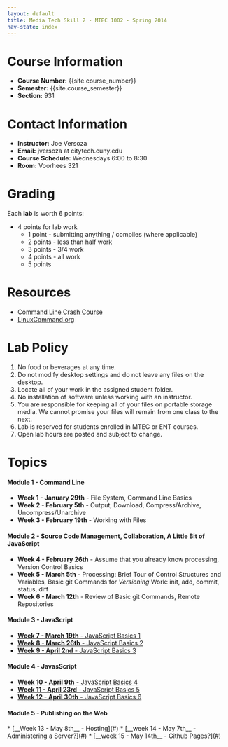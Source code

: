 ```yaml
---
layout: default
title: Media Tech Skill 2 - MTEC 1002 - Spring 2014
nav-state: index
---
```

<a name="contact-info"></a>

Course Information
====
* __Course Number:__ {{site.course_number}}
* __Semester:__ {{site.course_semester}}
* __Section:__ 931

<a name="contact-info"></a>

Contact Information
====
* __Instructor:__ Joe Versoza
* __Email:__ jversoza at citytech.cuny.edu
* __Course Schedule:__ Wednesdays 6:00 to 8:30
* __Room:__ Voorhees 321



<a name="grading"></a>

Grading
====
Each __lab__ is worth 6 points:
* 4 points for lab work
	* 1 point - submitting anything / compiles (where applicable)
	* 2 points - less than half work
	* 3 points - 3/4 work
	* 4 points - all work
	* 5 points
<!--
* 1 point for lab quiz
	* 
	* 
	* 

Structure
====
* follow along 
* do on your own
* review
* follow along 
* do on your own
* review
* quiz  - (10 questions?)

* onboarding
	* create git account
	* give thumb drive
	* add key to test server
* thumb drives 
	* contain ssh key
	* maybe vm
	* given out on ???
	* check generated key by sshing to known server
* ssh and keys?
* use encrypted keys?
* you can use your own key
* http://macnugget.org/projects/publickeys/
* what's a text file?
* folders / tree structure on fs
* javscript
	* interpreted vs compiled
	* how programming languages "work"
	* how does processing work?
* vms
	* what's a vm?
-->

<a name="resources"></a>

Resources
====
* [Command Line Crash Course](http://cli.learncodethehardway.org/book/)
* [LinuxCommand.org](http://linuxcommand.org/lc3_resources.php)

<a name="lab"></a>

Lab Policy
====
1. No food or beverages at any time.
2. Do not modify desktop settings and do not leave any files on the desktop.
3. Locate all of your work in the assigned student folder.
4. No installation of software unless working with an instructor.
5. You are responsible for keeping all of your files on portable storage media. We cannot promise your files will remain from one class to the next.
6. Lab is reserved for students enrolled in MTEC or ENT courses.
7. Open lab hours are posted and subject to change.

<a name="topics"></a>

Topics
====

<h4 class='module-title'>Module 1 - Command Line</h4>

* __Week 1 - January 29th__ - File System, Command Line Basics
* __Week 2 - February 5th__ - Output, Download, Compress/Archive, Uncompress/Unarchive
* __Week 3 - February 19th__ - Working with Files

<h4 class='module-title'>Module 2 - Source Code Management, Collaboration, A Little Bit of JavaScript</h4>

* __Week 4 - February 26th__ - Assume that you already know processing, Version Control Basics
* __Week 5 - March 5th__ - Processing: Brief Tour of Control Structures and Variables, Basic git Commands for _Versioning_ Work: init, add, commit, status, diff
* __Week 6 - March 12th__ - Review of Basic git Commands, Remote Repositories

<h4 class='module-title'>Module 3 - JavaScript</h4>

* [__Week 7 - March 19th__ - JavaScript Basics 1](#)
* [__Week 8 - March 26th__ - JavaScript Basics 2](#)
* [__Week 9 - April 2nd__ - JavaScript Basics 3](#)

<h4 class='module-title'>Module 4 - JavasScript</h4>

* [__Week 10 - April 9th__ - JavaScript Basics 4](#)
* [__Week 11 - April 23rd__ - JavaScript Basics 5](#)
* [__Week 12 - April 30th__ - JavaScript Basics 6](#)

<h4 class='module-title'>Module 5 - Publishing on the Web</h4>
* [__Week 13 - May 8th__ - Hosting](#)
* [__week 14 - May 7th__ - Administering a Server?](#)
* [__week 15 - May 14th__ - Github Pages?](#)



<script>
$(document).ready(function() {
	var m = $('.module-title')
	$('.module-title + ul li').click(function () {
		var m = $(this).find('>ul');
		m.toggle();
		return false;
	});
});
 
</script>



